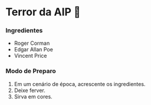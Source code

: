 # Terror da AIP :crescent_moon:

### Ingredientes

- Roger Corman
- Edgar Allan Poe
- Vincent Price

### Modo de Preparo

1. Em um cenário de época, acrescente os ingredientes.
2. Deixe ferver.
3. Sirva em cores.

